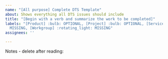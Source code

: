 ```yaml
---
name: "[All purpose] Complete DTS Template"
about: Shows everything all DTS issues should include
title: "[Begin with a verb and summarize the work to be completed]"
labels: "[Product] :bulb: OPTIONAL, [Project] :bulb: OPTIONAL, [Service] :rotating_light:
  MISSING, [Workgroup] :rotating_light: MISSING"
assignees: ''

---
```


Notes - delete after reading:
